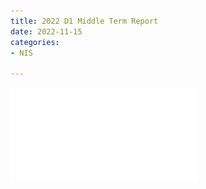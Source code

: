 ```yaml
---
title: 2022 D1 Middle Term Report
date: 2022-11-15
categories:
- NIS

---
```




![D1 Middle Term Report](/assets/files/中間報告_(D1)トウオウ.pdf)
